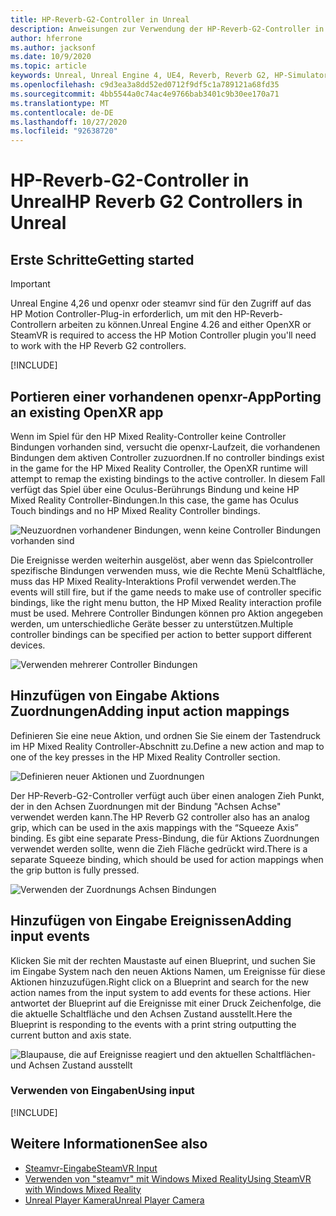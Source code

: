 ```yaml
---
title: HP-Reverb-G2-Controller in Unreal
description: Anweisungen zur Verwendung der HP-Reverb-G2-Controller in openxr und steamvr
author: hferrone
ms.author: jacksonf
ms.date: 10/9/2020
ms.topic: article
keywords: Unreal, Unreal Engine 4, UE4, Reverb, Reverb G2, HP-Simulator G2, gemischte Realität, Entwicklung, Bewegungs Controller, Benutzereingabe, Features, neues Projekt, Emulator, Dokumentation, Anleitungen, Features, Hologramme, Spieleentwicklung
ms.openlocfilehash: c9d3ea3a8dd52ed0712f9df5c1a789121a68fd35
ms.sourcegitcommit: 4bb5544a0c74ac4e9766bab3401c9b30ee170a71
ms.translationtype: MT
ms.contentlocale: de-DE
ms.lasthandoff: 10/27/2020
ms.locfileid: "92638720"
---
```

# <a name="hp-reverb-g2-controllers-in-unreal"></a><span data-ttu-id="ee29d-104">HP-Reverb-G2-Controller in Unreal</span><span class="sxs-lookup"><span data-stu-id="ee29d-104">HP Reverb G2 Controllers in Unreal</span></span> 

## <a name="getting-started"></a><span data-ttu-id="ee29d-105">Erste Schritte</span><span class="sxs-lookup"><span data-stu-id="ee29d-105">Getting started</span></span>

> [!IMPORTANT]
> <span data-ttu-id="ee29d-106">Unreal Engine 4,26 und openxr oder steamvr sind für den Zugriff auf das HP Motion Controller-Plug-in erforderlich, um mit den HP-Reverb-Controllern arbeiten zu können.</span><span class="sxs-lookup"><span data-stu-id="ee29d-106">Unreal Engine 4.26 and either OpenXR or SteamVR is required to access the HP Motion Controller plugin you'll need to work with the HP Reverb G2 controllers.</span></span>

[!INCLUDE[](includes/tabs-g2-controllers-in-unreal.md)]

## <a name="porting-an-existing-openxr-app"></a><span data-ttu-id="ee29d-107">Portieren einer vorhandenen openxr-App</span><span class="sxs-lookup"><span data-stu-id="ee29d-107">Porting an existing OpenXR app</span></span> 

<span data-ttu-id="ee29d-108">Wenn im Spiel für den HP Mixed Reality-Controller keine Controller Bindungen vorhanden sind, versucht die openxr-Laufzeit, die vorhandenen Bindungen dem aktiven Controller zuzuordnen.</span><span class="sxs-lookup"><span data-stu-id="ee29d-108">If no controller bindings exist in the game for the HP Mixed Reality Controller, the OpenXR runtime will attempt to remap the existing bindings to the active controller.</span></span>  <span data-ttu-id="ee29d-109">In diesem Fall verfügt das Spiel über eine Oculus-Berührungs Bindung und keine HP Mixed Reality Controller-Bindungen.</span><span class="sxs-lookup"><span data-stu-id="ee29d-109">In this case, the game has Oculus Touch bindings and no HP Mixed Reality Controller bindings.</span></span>

![Neuzuordnen vorhandener Bindungen, wenn keine Controller Bindungen vorhanden sind](images/reverb-g2-img-04.png)

<span data-ttu-id="ee29d-111">Die Ereignisse werden weiterhin ausgelöst, aber wenn das Spielcontroller spezifische Bindungen verwenden muss, wie die Rechte Menü Schaltfläche, muss das HP Mixed Reality-Interaktions Profil verwendet werden.</span><span class="sxs-lookup"><span data-stu-id="ee29d-111">The events will still fire, but if the game needs to make use of controller specific bindings, like the right menu button, the HP Mixed Reality interaction profile must be used.</span></span>  <span data-ttu-id="ee29d-112">Mehrere Controller Bindungen können pro Aktion angegeben werden, um unterschiedliche Geräte besser zu unterstützen.</span><span class="sxs-lookup"><span data-stu-id="ee29d-112">Multiple controller bindings can be specified per action to better support different devices.</span></span>
   
![Verwenden mehrerer Controller Bindungen](images/reverb-g2-img-05.png)

## <a name="adding-input-action-mappings"></a><span data-ttu-id="ee29d-114">Hinzufügen von Eingabe Aktions Zuordnungen</span><span class="sxs-lookup"><span data-stu-id="ee29d-114">Adding input action mappings</span></span> 

<span data-ttu-id="ee29d-115">Definieren Sie eine neue Aktion, und ordnen Sie Sie einem der Tastendruck im HP Mixed Reality Controller-Abschnitt zu.</span><span class="sxs-lookup"><span data-stu-id="ee29d-115">Define a new action and map to one of the key presses in the HP Mixed Reality Controller section.</span></span>

![Definieren neuer Aktionen und Zuordnungen](images/reverb-g2-img-02.png)

<span data-ttu-id="ee29d-117">Der HP-Reverb-G2-Controller verfügt auch über einen analogen Zieh Punkt, der in den Achsen Zuordnungen mit der Bindung "Achsen Achse" verwendet werden kann.</span><span class="sxs-lookup"><span data-stu-id="ee29d-117">The HP Reverb G2 controller also has an analog grip, which can be used in the axis mappings with the “Squeeze Axis” binding.</span></span>  <span data-ttu-id="ee29d-118">Es gibt eine separate Press-Bindung, die für Aktions Zuordnungen verwendet werden sollte, wenn die Zieh Fläche gedrückt wird.</span><span class="sxs-lookup"><span data-stu-id="ee29d-118">There is a separate Squeeze binding, which should be used for action mappings when the grip button is fully pressed.</span></span> 

![Verwenden der Zuordnungs Achsen Bindungen](images/reverb-g2-img-03.png)

## <a name="adding-input-events"></a><span data-ttu-id="ee29d-120">Hinzufügen von Eingabe Ereignissen</span><span class="sxs-lookup"><span data-stu-id="ee29d-120">Adding input events</span></span>

<span data-ttu-id="ee29d-121">Klicken Sie mit der rechten Maustaste auf einen Blueprint, und suchen Sie im Eingabe System nach den neuen Aktions Namen, um Ereignisse für diese Aktionen hinzuzufügen.</span><span class="sxs-lookup"><span data-stu-id="ee29d-121">Right click on a Blueprint and search for the new action names from the input system to add events for these actions.</span></span>  <span data-ttu-id="ee29d-122">Hier antwortet der Blueprint auf die Ereignisse mit einer Druck Zeichenfolge, die die aktuelle Schaltfläche und den Achsen Zustand ausstellt.</span><span class="sxs-lookup"><span data-stu-id="ee29d-122">Here the Blueprint is responding to the events with a print string outputting the current button and axis state.</span></span>

![Blaupause, die auf Ereignisse reagiert und den aktuellen Schaltflächen-und Achsen Zustand ausstellt](images/reverb-g2-img-06.png)

### <a name="using-input"></a><span data-ttu-id="ee29d-124">Verwenden von Eingaben</span><span class="sxs-lookup"><span data-stu-id="ee29d-124">Using input</span></span> 

[!INCLUDE[](includes/tabs-g2-controller-mapping-in-unreal.md)]

## <a name="see-also"></a><span data-ttu-id="ee29d-125">Weitere Informationen</span><span class="sxs-lookup"><span data-stu-id="ee29d-125">See also</span></span>
* [<span data-ttu-id="ee29d-126">Steamvr-Eingabe</span><span class="sxs-lookup"><span data-stu-id="ee29d-126">SteamVR Input</span></span>](https://docs.unrealengine.com/Platforms/VR/SteamVR/HowTo/SteamVRInput/index.html)
* [<span data-ttu-id="ee29d-127">Verwenden von "steamvr" mit Windows Mixed Reality</span><span class="sxs-lookup"><span data-stu-id="ee29d-127">Using SteamVR with Windows Mixed Reality</span></span>](https://docs.microsoft.com/windows/mixed-reality/enthusiast-guide/using-steamvr-with-windows-mixed-reality)
* [<span data-ttu-id="ee29d-128">Unreal Player Kamera</span><span class="sxs-lookup"><span data-stu-id="ee29d-128">Unreal Player Camera</span></span>](https://docs.unrealengine.com/Programming/Tutorials/PlayerCamera/3/index.html)
